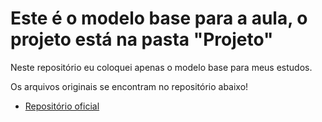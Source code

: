 # Este é o modelo base para a aula, o projeto está na pasta "Projeto"

Neste repositório eu coloquei apenas o modelo base para meus estudos.

Os arquivos originais se encontram no repositório abaixo!

* [Repositório oficial](https://github.com/SpruceGabriela/instagram-dio)
